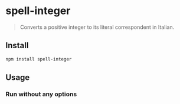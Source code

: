 # spell-integer

> Converts a positive integer to its literal correspondent in Italian.

## Install

```sh
npm install spell-integer
```

## Usage

### Run without any options